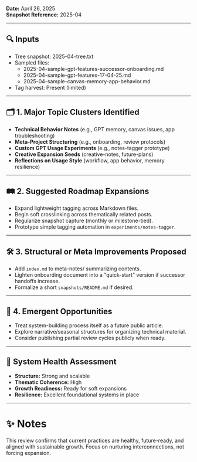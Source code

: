 **Date:** April 26, 2025  
**Snapshot Reference:** 2025-04

---

## 🔍 Inputs
- Tree snapshot: 2025-04-tree.txt
- Sampled files:
  - 2025-04-sample-gpt-features-successor-onboarding.md
  - 2025-04-sample-gpt-features-17-04-25.md
  - 2025-04-sample-canvas-memory-app-behavior.md
- Tag harvest: Present (limited)

---

## 🗂️ 1. Major Topic Clusters Identified
- **Technical Behavior Notes** (e.g., GPT memory, canvas issues, app troubleshooting)
- **Meta-Project Structuring** (e.g., onboarding, review protocols)
- **Custom GPT Usage Experiments** (e.g., notes-tagger prototype)
- **Creative Expansion Seeds** (creative-notes, future-plans)
- **Reflections on Usage Style** (workflow, app behavior, memory resilience)

---

## 🛤️ 2. Suggested Roadmap Expansions
- Expand lightweight tagging across Markdown files.
- Begin soft crosslinking across thematically related posts.
- Regularize snapshot capture (monthly or milestone-tied).
- Prototype simple tagging automation in `experiments/notes-tagger`.

---

## 🛠️ 3. Structural or Meta Improvements Proposed
- Add `index.md` to meta-notes/ summarizing contents.
- Lighten onboarding document into a \"quick-start\" version if successor handoffs increase.
- Formalize a short `snapshots/README.md` if desired.

---

## 🌱 4. Emergent Opportunities
- Treat system-building process itself as a future public article.
- Explore narrative/seasonal structures for organizing technical material.
- Consider publishing partial review cycles publicly when ready.

---

## 🧠 System Health Assessment
- **Structure:** Strong and scalable
- **Thematic Coherence:** High
- **Growth Readiness:** Ready for soft expansions
- **Resilience:** Excellent foundational systems in place

---

# ✨ Notes
This review confirms that current practices are healthy, future-ready, and aligned with sustainable growth. Focus on nurturing interconnections, not forcing expansion.


